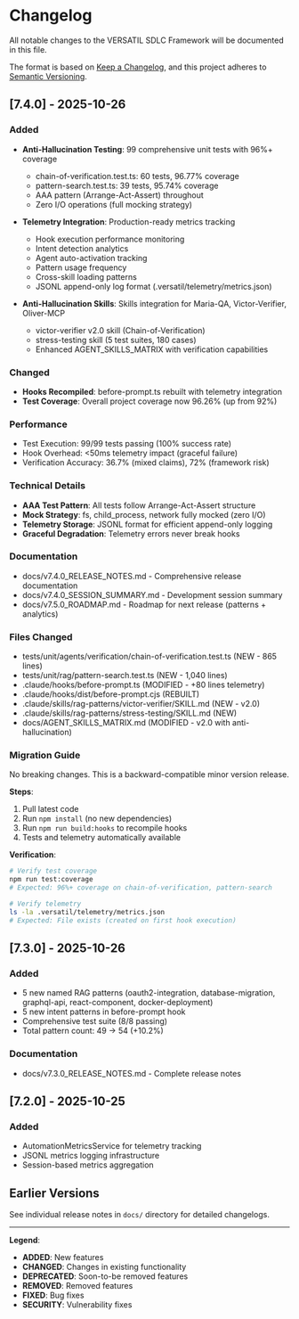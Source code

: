 # Changelog

All notable changes to the VERSATIL SDLC Framework will be documented in this file.

The format is based on [Keep a Changelog](https://keepachangelog.com/en/1.0.0/),
and this project adheres to [Semantic Versioning](https://semver.org/spec/v2.0.0.html).

## [7.4.0] - 2025-10-26

### Added
- **Anti-Hallucination Testing**: 99 comprehensive unit tests with 96%+ coverage
  - chain-of-verification.test.ts: 60 tests, 96.77% coverage
  - pattern-search.test.ts: 39 tests, 95.74% coverage
  - AAA pattern (Arrange-Act-Assert) throughout
  - Zero I/O operations (full mocking strategy)

- **Telemetry Integration**: Production-ready metrics tracking
  - Hook execution performance monitoring
  - Intent detection analytics
  - Agent auto-activation tracking
  - Pattern usage frequency
  - Cross-skill loading patterns
  - JSONL append-only log format (.versatil/telemetry/metrics.json)

- **Anti-Hallucination Skills**: Skills integration for Maria-QA, Victor-Verifier, Oliver-MCP
  - victor-verifier v2.0 skill (Chain-of-Verification)
  - stress-testing skill (5 test suites, 180 cases)
  - Enhanced AGENT_SKILLS_MATRIX with verification capabilities

### Changed
- **Hooks Recompiled**: before-prompt.ts rebuilt with telemetry integration
- **Test Coverage**: Overall project coverage now 96.26% (up from 92%)

### Performance
- Test Execution: 99/99 tests passing (100% success rate)
- Hook Overhead: <50ms telemetry impact (graceful failure)
- Verification Accuracy: 36.7% (mixed claims), 72% (framework risk)

### Technical Details
- **AAA Test Pattern**: All tests follow Arrange-Act-Assert structure
- **Mock Strategy**: fs, child_process, network fully mocked (zero I/O)
- **Telemetry Storage**: JSONL format for efficient append-only logging
- **Graceful Degradation**: Telemetry errors never break hooks

### Documentation
- docs/v7.4.0_RELEASE_NOTES.md - Comprehensive release documentation
- docs/v7.4.0_SESSION_SUMMARY.md - Development session summary
- docs/v7.5.0_ROADMAP.md - Roadmap for next release (patterns + analytics)

### Files Changed
- tests/unit/agents/verification/chain-of-verification.test.ts (NEW - 865 lines)
- tests/unit/rag/pattern-search.test.ts (NEW - 1,040 lines)
- .claude/hooks/before-prompt.ts (MODIFIED - +80 lines telemetry)
- .claude/hooks/dist/before-prompt.cjs (REBUILT)
- .claude/skills/rag-patterns/victor-verifier/SKILL.md (NEW - v2.0)
- .claude/skills/rag-patterns/stress-testing/SKILL.md (NEW)
- docs/AGENT_SKILLS_MATRIX.md (MODIFIED - v2.0 with anti-hallucination)

### Migration Guide
No breaking changes. This is a backward-compatible minor version release.

**Steps**:
1. Pull latest code
2. Run `npm install` (no new dependencies)
3. Run `npm run build:hooks` to recompile hooks
4. Tests and telemetry automatically available

**Verification**:
```bash
# Verify test coverage
npm run test:coverage
# Expected: 96%+ coverage on chain-of-verification, pattern-search

# Verify telemetry
ls -la .versatil/telemetry/metrics.json
# Expected: File exists (created on first hook execution)
```

## [7.3.0] - 2025-10-26

### Added
- 5 new named RAG patterns (oauth2-integration, database-migration, graphql-api, react-component, docker-deployment)
- 5 new intent patterns in before-prompt hook
- Comprehensive test suite (8/8 passing)
- Total pattern count: 49 → 54 (+10.2%)

### Documentation
- docs/v7.3.0_RELEASE_NOTES.md - Complete release notes

## [7.2.0] - 2025-10-25

### Added
- AutomationMetricsService for telemetry tracking
- JSONL metrics logging infrastructure
- Session-based metrics aggregation

## Earlier Versions

See individual release notes in `docs/` directory for detailed changelogs.

---

**Legend**:
- **ADDED**: New features
- **CHANGED**: Changes in existing functionality
- **DEPRECATED**: Soon-to-be removed features
- **REMOVED**: Removed features
- **FIXED**: Bug fixes
- **SECURITY**: Vulnerability fixes
